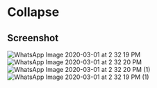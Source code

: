 # Collapse

## Screenshot

![WhatsApp Image 2020-03-01 at 2 32 19 PM](https://user-images.githubusercontent.com/44549238/75622868-f16a0500-5bca-11ea-8619-30f8a9384494.jpeg)
![WhatsApp Image 2020-03-01 at 2 32 20 PM](https://user-images.githubusercontent.com/44549238/75622870-f5962280-5bca-11ea-8a4b-e2584db4150e.jpeg)
![WhatsApp Image 2020-03-01 at 2 32 20 PM (1)](https://user-images.githubusercontent.com/44549238/75622872-f7f87c80-5bca-11ea-86bf-294b253e6256.jpeg)
![WhatsApp Image 2020-03-01 at 2 32 19 PM (1)](https://user-images.githubusercontent.com/44549238/75622873-faf36d00-5bca-11ea-996b-7665b69a5f65.jpeg)

